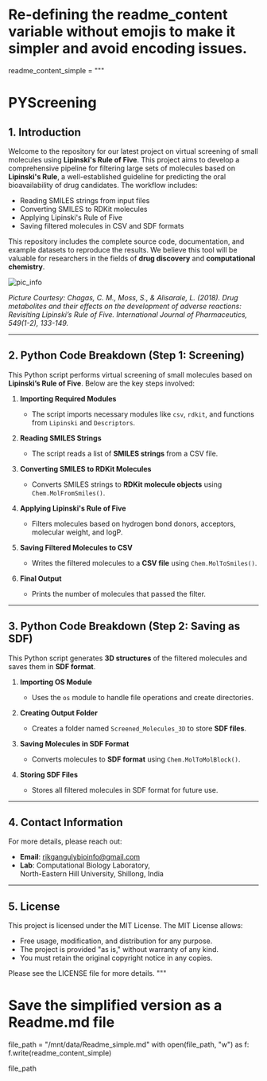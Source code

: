 # Re-defining the readme_content variable without emojis to make it simpler and avoid encoding issues.

readme_content_simple = """
# PYScreening
## 1. Introduction
Welcome to the repository for our latest project on virtual screening of small molecules using **Lipinski's Rule of Five**. This project aims to develop a comprehensive pipeline for filtering large sets of molecules based on **Lipinski's Rule**, a well-established guideline for predicting the oral bioavailability of drug candidates. The workflow includes:

- Reading SMILES strings from input files
- Converting SMILES to RDKit molecules
- Applying Lipinski's Rule of Five
- Saving filtered molecules in CSV and SDF formats

This repository includes the complete source code, documentation, and example datasets to reproduce the results. We believe this tool will be valuable for researchers in the fields of **drug discovery** and **computational chemistry**.

![pic_info](https://user-images.githubusercontent.com/45164491/213928955-f94c8260-fd60-457d-be9d-500662abe62e.png)

*Picture Courtesy: Chagas, C. M., Moss, S., & Alisaraie, L. (2018). Drug metabolites and their effects on the development of adverse reactions: Revisiting Lipinski’s Rule of Five. International Journal of Pharmaceutics, 549(1-2), 133-149.*

---

## 2. Python Code Breakdown (Step 1: Screening)
This Python script performs virtual screening of small molecules based on **Lipinski’s Rule of Five**. Below are the key steps involved:

1. **Importing Required Modules**
   - The script imports necessary modules like `csv`, `rdkit`, and functions from `Lipinski` and `Descriptors`.

2. **Reading SMILES Strings**
   - The script reads a list of **SMILES strings** from a CSV file.

3. **Converting SMILES to RDKit Molecules**
   - Converts SMILES strings to **RDKit molecule objects** using `Chem.MolFromSmiles()`.

4. **Applying Lipinski's Rule of Five**
   - Filters molecules based on hydrogen bond donors, acceptors, molecular weight, and logP.

5. **Saving Filtered Molecules to CSV**
   - Writes the filtered molecules to a **CSV file** using `Chem.MolToSmiles()`.

6. **Final Output**
   - Prints the number of molecules that passed the filter.

---

## 3. Python Code Breakdown (Step 2: Saving as SDF)
This Python script generates **3D structures** of the filtered molecules and saves them in **SDF format**.

1. **Importing OS Module**
   - Uses the `os` module to handle file operations and create directories.

2. **Creating Output Folder**
   - Creates a folder named `Screened_Molecules_3D` to store **SDF files**.

3. **Saving Molecules in SDF Format**
   - Converts molecules to **SDF format** using `Chem.MolToMolBlock()`.

4. **Storing SDF Files**
   - Stores all filtered molecules in SDF format for future use.

---

## 4. Contact Information

For more details, please reach out:

- **Email**: rikgangulybioinfo@gmail.com
- **Lab**: Computational Biology Laboratory,  
  North-Eastern Hill University, Shillong, India

---

## 5. License
This project is licensed under the MIT License. The MIT License allows:

- Free usage, modification, and distribution for any purpose.
- The project is provided "as is," without warranty of any kind.
- You must retain the original copyright notice in any copies.

Please see the LICENSE file for more details.
"""

# Save the simplified version as a Readme.md file
file_path = "/mnt/data/Readme_simple.md"
with open(file_path, "w") as f:
    f.write(readme_content_simple)

file_path
